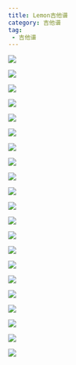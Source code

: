 ```yaml
---
title: Lemon吉他谱
category: 吉他谱
tag: 
 - 吉他谱
---
```


![](http://gohoy.top/i/2023/08/11/rg1mao-1.png)

![](http://gohoy.top/i/2023/08/11/rg1u4q-1.png)

![](http://gohoy.top/i/2023/08/11/rg2c1u-1.png)

![](http://gohoy.top/i/2023/08/11/rg2dne-1.png)

![](http://gohoy.top/i/2023/08/11/s4504d-1.png)

![](http://gohoy.top/i/2023/08/11/s45lra-1.png)

![](http://gohoy.top/i/2023/08/11/s45vxo-1.png)

![](http://gohoy.top/i/2023/08/11/s46ii9-1.png)

![](http://gohoy.top/i/2023/08/11/s46oqe-1.png)

![](http://gohoy.top/i/2023/08/11/s473op-1.png)

![](http://gohoy.top/i/2023/08/11/s47b68-1.png)

![](http://gohoy.top/i/2023/08/11/s481z7-1.png)

![](http://gohoy.top/i/2023/08/11/s48870-1.png)

![](http://gohoy.top/i/2023/08/11/s48ftk-1.png)

![](http://gohoy.top/i/2023/08/11/s48yg2-1.png)

![](http://gohoy.top/i/2023/08/11/s493cp-1.png)

![](http://gohoy.top/i/2023/08/11/s49c6n-1.png)

![](http://gohoy.top/i/2023/08/11/s49oq9-1.png)

![](http://gohoy.top/i/2023/08/11/s4a0zu-1.png)

![](http://gohoy.top/i/2023/08/11/s4an4w-1.png)

![](http://gohoy.top/i/2023/08/11/s4aul9-1.png)
